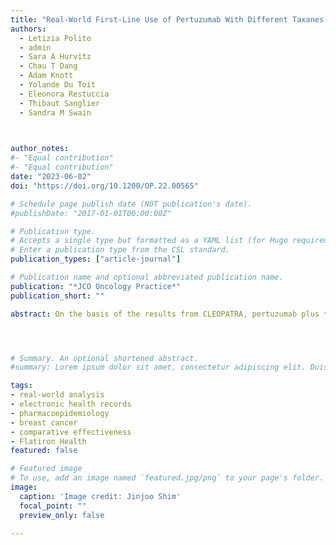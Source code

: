 ```yaml
---
title: "Real-World First-Line Use of Pertuzumab With Different Taxanes for Human Epidermal Growth Factor Receptor 2-Positive Metastatic Breast Cancer: A Comparative Effectiveness Study Using US Electronic Health Records" 
authors:
  - Letizia Polito
  - admin
  - Sara A Hurvitz
  - Chau T Dang
  - Adam Knott
  - Yolande Du Toit
  - Eleonora Restuccia
  - Thibaut Sanglier
  - Sandra M Swain
  


author_notes:
#- "Equal contribution"
#- "Equal contribution"
date: "2023-06-02"
doi: "https://doi.org/10.1200/OP.22.00565"

# Schedule page publish date (NOT publication's date).
#publishDate: "2017-01-01T00:00:00Z"

# Publication type.
# Accepts a single type but formatted as a YAML list (for Hugo requirements).
# Enter a publication type from the CSL standard.
publication_types: ["article-journal"]

# Publication name and optional abbreviated publication name.
publication: "*JCO Oncology Practice*"
publication_short: ""

abstract: On the basis of the results from CLEOPATRA, pertuzumab plus trastuzumab and chemotherapy is the first-line standard of care for human epidermal growth factor receptor 2 (HER2)-positive metastatic breast cancer (MBC). However, discrepancies have been reported between clinical trial and real-world outcomes. We report real-world outcomes for patients with HER2-positive MBC treated with first-line pertuzumab plus trastuzumab and a taxane in routine clinical practice in the United States. A retrospective analysis was conducted using electronic health record-derived deidentified data from the Flatiron Health database. Patients were grouped according to the first taxane received (paclitaxel/nab-paclitaxel or docetaxel). Median real-world progression-free survival (rwPFS) and overall survival (rwOS) was estimated using Kaplan-Meier methodology. Subgroup analyses were conducted in patients treated with docetaxel who met CLEOPATRA's key eligibility criteria. We included 1,065 patients; 313 patients received paclitaxel/nab-paclitaxel and 752 received docetaxel. Patients who received paclitaxel/nab-paclitaxel were older, had a worse Eastern Cooperative Oncology Group Performance Status, and had more recurrent metastatic disease compared with the docetaxel group. After adjustment for potential confounders, similar median rwPFS (inverse probability of treatment weighted average treatment effect for the treated [IPTW-ATT] hazard ratio [HR], 1.09; 95% CI, 0.9 to 1.3; P = .365) and rwOS (IPTW-ATT HR, 1.23; 95% CI, 0.96 to 1.58; P = .101) was observed between treatment groups. In the subgroup of CLEOPATRA-eligible patients, median rwPFS and rwOS were 16.9 months and 57.8 months, respectively. There was no statistically significant difference in real-world outcomes between patients treated with paclitaxel/nab-paclitaxel and those treated with docetaxel. Selecting patients using key CLEOPATRA eligibility criteria resulted in rwPFS and rwOS similar to those observed in CLEOPATRA, highlighting the importance of ensuring similar patient populations when comparing clinical trial and real-world data.




# Summary. An optional shortened abstract.
#summary: Lorem ipsum dolor sit amet, consectetur adipiscing elit. Duis posuere tellus ac convallis placerat. Proin tincidunt magna sed ex sollicitudin condimentum.

tags: 
- real-world analysis
- electronic health records
- pharmacoepidemiology
- breast cancer
- comparative effectiveness
- Flatiron Health
featured: false

# Featured image
# To use, add an image named `featured.jpg/png` to your page's folder. 
image:
  caption: 'Image credit: Jinjoo Shim'
  focal_point: ""
  preview_only: false

---
```


